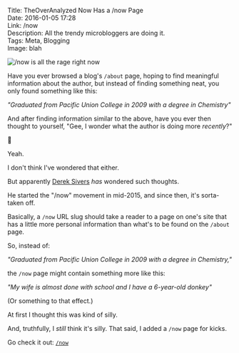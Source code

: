Title: TheOverAnalyzed Now Has a /now Page  
Date: 2016-01-05 17:28  
Link: /now  
Description: All the trendy microbloggers are doing it.  
Tags: Meta, Blogging  
Image: blah  

![/now is all the rage right now][1]

Have you ever browsed a blog's `/about` page, hoping to find meaningful information about the author, but instead of finding something neat, you only found something like this:

<i>"Graduated from Pacific Union College in 2009 with a degree in Chemistry"</i>

And after finding information similar to the above, have you ever then thought to yourself, "Gee, I wonder what the author is doing more *recently*?"

🤔

Yeah.

I don't think I've wondered that either.

But apparently [Derek Sivers][2] *has* wondered such thoughts.

He started the "/now" movement in mid-2015, and since then, it's sorta-taken off.

Basically, a `/now` URL slug should take a reader to a page on one's site that has a little more personal information than what's to be found on the `/about` page.

So, instead of:

<i>"Graduated from Pacific Union College in 2009 with a degree in Chemistry,"</i>

the `/now` page might contain something more like this:

<i>"My wife is almost done with school and I have a 6-year-old donkey"</i> 

(Or something to that effect.)

At first I thought this was kind of silly. 

And, truthfully, I *still* think it's silly. That said, I added a `/now` page for kicks.

Go check it out: [`/now`][3]

[1]: https://d.pr/i/sBrZ+ "nownownow.com's explanation page"
[2]: http://sivers.org/nowff "Derek Sivers's blog"
[3]: /now "TheOverAnalyzed's `/now` page"